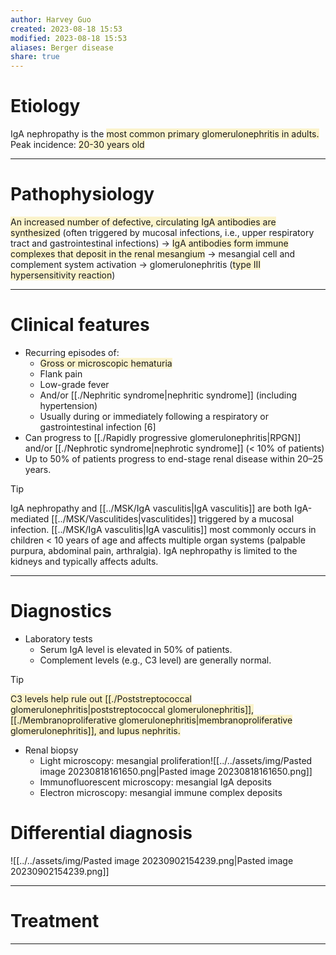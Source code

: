 ```yaml
---
author: Harvey Guo
created: 2023-08-18 15:53
modified: 2023-08-18 15:53
aliases: Berger disease
share: true
---
```

# Etiology
IgA nephropathy is the <span style="background:rgba(240, 200, 0, 0.2)">most common primary glomerulonephritis in adults.</span>
Peak incidence: <span style="background:rgba(240, 200, 0, 0.2)">20-30 years old</span>

---
# Pathophysiology
<span style="background:rgba(240, 200, 0, 0.2)">An increased number of defective, circulating IgA antibodies are synthesized</span> (often triggered by mucosal infections, i.e., upper respiratory tract and gastrointestinal infections) → <span style="background:rgba(240, 200, 0, 0.2)">IgA antibodies form immune complexes that deposit in the renal mesangium</span> → mesangial cell and complement system activation → glomerulonephritis (<span style="background:rgba(240, 200, 0, 0.2)">type III hypersensitivity reaction</span>)

---
# Clinical features
- Recurring episodes of:
	- <span style="background:rgba(240, 200, 0, 0.2)">Gross or microscopic hematuria</span>
	- Flank pain
	- Low-grade fever
	- And/or [[./Nephritic syndrome|nephritic syndrome]] (including hypertension)
	- Usually during or immediately following a respiratory or gastrointestinal infection [6] 
- Can progress to [[./Rapidly progressive glomerulonephritis|RPGN]] and/or [[./Nephrotic syndrome|nephrotic syndrome]] (< 10% of patients)
- Up to 50% of patients progress to end-stage renal disease within 20–25 years.

>[!tip] 
>IgA nephropathy and [[../MSK/IgA vasculitis|IgA vasculitis]] are both IgA-mediated [[../MSK/Vasculitides|vasculitides]] triggered by a mucosal infection. [[../MSK/IgA vasculitis|IgA vasculitis]] most commonly occurs in children < 10 years of age and affects multiple organ systems (palpable purpura, abdominal pain, arthralgia). IgA nephropathy is limited to the kidneys and typically affects adults.

---
# Diagnostics
- Laboratory tests
	- Serum IgA level is elevated in 50% of patients.
	- Complement levels (e.g., C3 level) are generally normal.

 >[!tip] 
><span style="background:rgba(240, 200, 0, 0.2)">C3 levels help rule out [[./Poststreptococcal glomerulonephritis|poststreptococcal glomerulonephritis]], [[./Membranoproliferative glomerulonephritis|membranoproliferative glomerulonephritis]], and lupus nephritis.</span>
- Renal biopsy
	- Light microscopy: mesangial proliferation![[../../assets/img/Pasted image 20230818161650.png|Pasted image 20230818161650.png]]
	- Immunofluorescent microscopy: mesangial IgA deposits
	- Electron microscopy: mesangial immune complex deposits
# Differential diagnosis
![[../../assets/img/Pasted image 20230902154239.png|Pasted image 20230902154239.png]]

---
# Treatment


---
